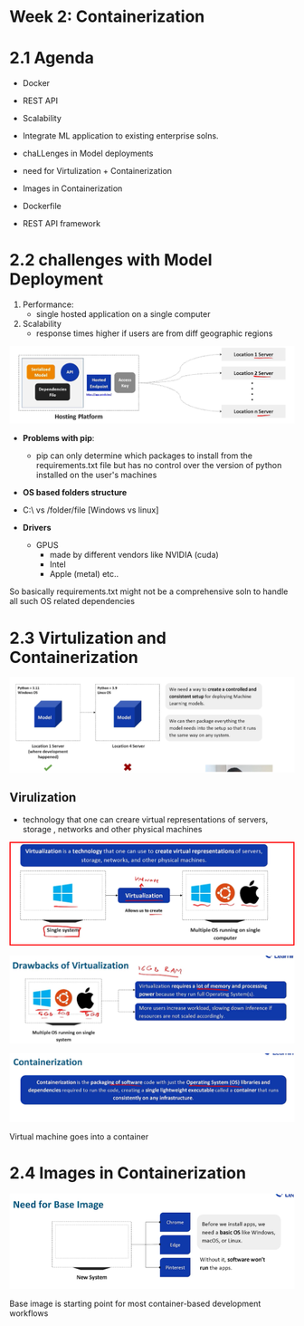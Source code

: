 # Week 2: Containerization

# 2.1 Agenda

- Docker
- REST API
- Scalability
- Integrate ML application to existing enterprise solns.

- chaLLenges in Model deployments
- need for Virtulization + Containerization
- Images in Containerization
- Dockerfile
- REST API framework

# 2.2 challenges with Model Deployment

1. Performance:
    - single hosted application on a single computer
2. Scalability
    - response times higher if users are from diff geographic regions


![alt text](image.png)

  

- **Problems with pip**:
  - pip can only determine which packages to install from the requirements.txt file but has no control over the version of python installed on the user's machines
  
- **OS based folders structure**
-   C:\\ vs /folder/file [Windows vs linux]
  

- **Drivers**
  - GPUS
    - made by different vendors like NVIDIA (cuda)
    - Intel
    - Apple (metal) etc..

So basically requirements.txt might not be a comprehensive soln to handle all such OS related dependencies


# 2.3 Virtulization and Containerization

![alt text](image-1.png)


## Virulization

- technology that one can creare virtual representations of servers, storage , networks and other physical machines

![alt text](image-2.png)

![alt text](image-3.png)

![alt text](image-4.png)

Virtual machine goes into a container



# 2.4 Images in Containerization


![alt text](image-5.png)

Base image is starting point for most container-based development workflows

